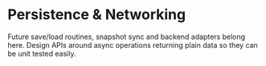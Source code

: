 # Persistence & Networking

Future save/load routines, snapshot sync and backend adapters belong here.
Design APIs around async operations returning plain data so they can be unit tested easily.
